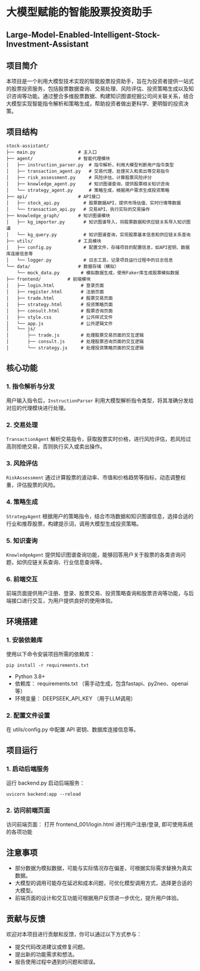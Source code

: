 # 大模型赋能的智能股票投资助手

## Large-Model-Enabled-Intelligent-Stock-Investment-Assistant

## 项目简介

本项目是一个利用大模型技术实现的智能股票投资助手，旨在为投资者提供一站式的股票投资服务，包括股票数据查询、交易处理、风险评估、投资策略生成以及知识咨询等功能。通过整合多维股票数据、构建知识图谱挖掘公司间关联关系，结合大模型实现智能指令解析和策略生成，帮助投资者做出更科学、更明智的投资决策。

## 项目结构

```
stock-assistant/
├── main.py                # 主入口
├── agent/                 # 智能代理模块
│   ├── instruction_parser.py  # 指令解析，利用大模型判断用户指令类型
│   ├── transaction_agent.py   # 交易代理，处理买入和卖出等交易指令
│   ├── risk_assessment.py     # 风险评估，计算股票风险评分
│   ├── knowledge_agent.py     # 知识图谱查询，提供股票相关知识咨询
│   └── strategy_agent.py      # 策略生成，根据用户需求生成投资策略
├── api/                   # API接口
│   ├── stock_api.py         # 股票数据API，提供市场估值、实时行情等数据
│   └── transaction_api.py   # 交易API，执行实际的交易操作
├── knowledge_graph/       # 知识图谱模块
│   ├── kg_importer.py       # 知识图谱导入，将股票数据和供应链关系导入知识图谱
│   └── kg_query.py          # 知识图谱查询，实现股票基本信息和供应链关系查询
├── utils/                 # 工具模块
│   ├── config.py            # 配置文件，存储项目的配置信息，如API密钥、数据库连接信息等
│   └── logger.py            # 日志工具，记录项目运行过程中的日志信息
└── data/                  # 数据存储（模拟）
    └── mock_data.py        # 模拟数据生成，使用Faker库生成股票模拟数据
├── frontend/          # 前端模块
│   ├── login.html          # 登录页面
│   ├── register.html       # 注册页面
│   ├── trade.html          # 股票交易页面
│   ├── strategy.html       # 投资策略页面
│   ├── consult.html        # 股票咨询页面
│   ├── style.css           # 公共样式文件
│   └── app.js              # 公共逻辑文件
│   └── js/
│       ├── trade.js        # 处理股票交易页面的交互逻辑
│       ├── consult.js      # 处理股票咨询页面的交互逻辑
│       └── strategy.js     # 处理投资策略页面的交互逻辑
```

## 核心功能

### 1. 指令解析与分发

用户输入指令后，`InstructionParser` 利用大模型解析指令类型，将其准确分发给对应的代理模块进行处理。

### 2. 交易处理

`TransactionAgent` 解析交易指令，获取股票实时价格，进行风险评估，若风险过高则拒绝交易，否则执行买入或卖出操作。

### 3. 风险评估

`RiskAssessment` 通过计算股票的波动率、市值和价格趋势等指标，动态调整权重，评估股票的风险。

### 4. 策略生成

`StrategyAgent` 根据用户的策略指令，结合市场数据和知识图谱信息，选择合适的行业和推荐股票，构建提示词，调用大模型生成投资策略。

### 5. 知识查询

`KnowledgeAgent` 提供知识图谱查询功能，能够回答用户关于股票的各类咨询问题，如供应链关系查询、行业信息查询等。

### 6. 前端交互

前端页面提供用户注册、登录、股票交易、投资策略查询和股票咨询等功能，与后端接口进行交互，为用户提供良好的使用体验。

## 环境搭建

### 1. 安装依赖库

使用以下命令安装项目所需的依赖库：

```
pip install -r requirements.txt
```

- Python 3.8+
- 依赖库： requirements.txt （需手动生成，包含fastapi、py2neo、openai等）
- 环境变量： DEEPSEEK_API_KEY （用于LLM调用）

### 2. 配置文件设置

在 utils/config.py 中配置 API 密钥、数据库连接信息等。

## 项目运行

### 1. 启动后端服务

运行 backend.py 启动后端服务：

```
uvicorn backend:app --reload
```

### 2. 访问前端页面

访问前端页面：
打开 frontend_001/login.html 进行用户注册/登录, 即可使用系统的各项功能

## 注意事项

- 部分数据为模拟数据，可能与实际情况存在偏差，可根据实际需求替换为真实数据。
- 大模型的调用可能存在延迟和成本问题，可优化模型调用方式，选择更合适的大模型。
- 前端页面的设计和交互功能可根据用户反馈进一步优化，提升用户体验。

## 贡献与反馈

欢迎对本项目进行贡献和反馈，你可以通过以下方式参与：

- 提交代码改进建议或修复问题。
- 提出新的功能需求和想法。
- 报告使用过程中遇到的问题和错误。
